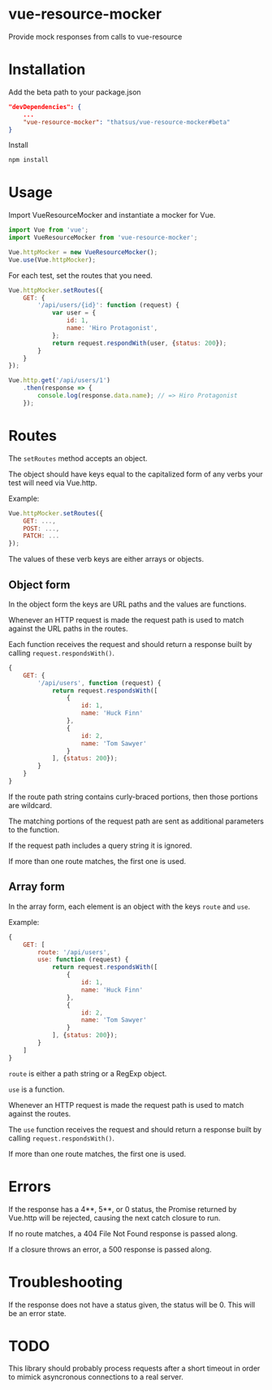 # vue-resource-mocker
Provide mock responses from calls to vue-resource

# Installation

Add the beta path to your package.json
```json
"devDependencies": {
    ...
    "vue-resource-mocker": "thatsus/vue-resource-mocker#beta"
}
```

Install
```bash
npm install
```

# Usage

Import VueResourceMocker and instantiate a mocker for Vue.
```js
import Vue from 'vue';
import VueResourceMocker from 'vue-resource-mocker';

Vue.httpMocker = new VueResourceMocker();
Vue.use(Vue.httpMocker);
```

For each test, set the routes that you need.
```js
Vue.httpMocker.setRoutes({
    GET: {
        '/api/users/{id}': function (request) {
            var user = {
                id: 1,
                name: 'Hiro Protagonist',
            };
            return request.respondWith(user, {status: 200});
        }
    }
});

Vue.http.get('/api/users/1')
    .then(response => {
        console.log(response.data.name); // => Hiro Protagonist
    });
```

# Routes

The `setRoutes` method accepts an object.

The object should have keys equal to the capitalized form of any verbs your test will need via Vue.http.

Example:
```js
Vue.httpMocker.setRoutes({
    GET: ...,
    POST: ...,
    PATCH: ...
});
```

The values of these verb keys are either arrays or objects.

## Object form

In the object form the keys are URL paths and the values are functions.

Whenever an HTTP request is made the request path is used to match against the URL paths in the routes.

Each function receives the request and should return a response built by calling `request.respondsWith()`.

```js
{
    GET: {
        '/api/users', function (request) {
            return request.respondsWith([
                {
                    id: 1,
                    name: 'Huck Finn'
                },
                {
                    id: 2,
                    name: 'Tom Sawyer'
                }
            ], {status: 200});
        }
    }
}
```

If the route path string contains curly-braced portions, then those portions are wildcard.

The matching portions of the request path are sent as additional parameters to the function.

If the request path includes a query string it is ignored.

If more than one route matches, the first one is used.

## Array form

In the array form, each element is an object with the keys `route` and `use`. 

Example:

```js
{
    GET: [
        route: '/api/users', 
        use: function (request) {
            return request.respondsWith([
                {
                    id: 1,
                    name: 'Huck Finn'
                },
                {
                    id: 2,
                    name: 'Tom Sawyer'
                }
            ], {status: 200});
        }
    ]
}
```

`route` is either a path string or a RegExp object. 

`use` is a function. 

Whenever an HTTP request is made the request path is used to match against the routes.

The `use` function receives the request and should return a response built by calling `request.respondsWith()`.

If more than one route matches, the first one is used.

# Errors

If the response has a 4**, 5**, or 0 status, the Promise returned by Vue.http will be rejected, causing the next catch closure to run.

If no route matches, a 404 File Not Found response is passed along.

If a closure throws an error, a 500 response is passed along.

# Troubleshooting

If the response does not have a status given, the status will be 0. This will be an error state.

# TODO

This library should probably process requests after a short timeout in order to mimick asyncronous connections to a real server.
